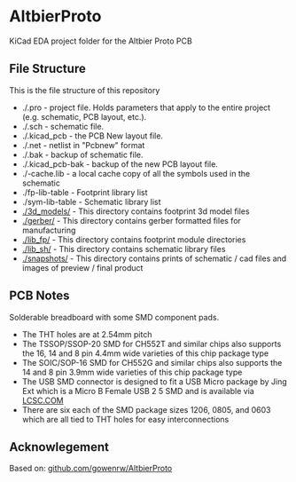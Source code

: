 # AltbierProto

KiCad EDA project folder for the Altbier Proto PCB

## File Structure

This is the file structure of this repository

- ./<filename>.pro - project file. Holds parameters that apply to the entire project (e.g. schematic, PCB layout, etc.).
- ./<filename>.sch - schematic file.
- ./<filename>.kicad_pcb - the PCB New layout file.
- ./<filename>.net - netlist in "Pcbnew" format
- ./<filename>.bak - backup of schematic file.
- ./<filename>.kicad_pcb-bak - backup of the new PCB layout file.
- ./<filename>-cache.lib - a local cache copy of all the symbols used in the schematic
- ./fp-lib-table - Footprint library list
- ./sym-lib-table - Schematic library list
- [./3d_models/](/eda/prod/3d_models/) - This directory contains footprint 3d model files
- [./gerber/](/eda/prod/gerber/) - This directory contains gerber formatted files for manufacturing
- [./lib_fp/](/eda/prod/lib_fp/) - This directory contains footprint module directories
- [./lib_sh/](/eda/prod/lib_sh/) - This directory contains schematic library files
- [./snapshots/](/eda/prod/snapshots/) - This directory contains prints of schematic / cad files and images of preview / final product

## PCB Notes

Solderable breadboard with some SMD component pads.

- The THT holes are at 2.54mm pitch
- The TSSOP/SSOP-20 SMD for CH552T and similar chips also supports the 16, 14 and 8 pin 4.4mm wide varieties of this chip package type
- The SOIC/SOP-16 SMD for CH552G and similar chips also supports the 14 and 8 pin 3.9mm wide varieties of this chip package type
- The USB SMD connector is designed to fit a USB Micro package by Jing Ext which is a Micro B Female USB 2 5 SMD and is available via [LCSC.COM](https://lcsc.com/product-detail/USB-Connectors_Jing-Extension-of-the-Electronic-Co-C77238_C77238.html)
- There are six each of the SMD package sizes 1206, 0805, and 0603 which are all tied to THT holes for easy interconnections

## Acknowlegement

Based on: [github.com/gowenrw/AltbierProto](https://github.com/gowenrw/AltbierProto)
